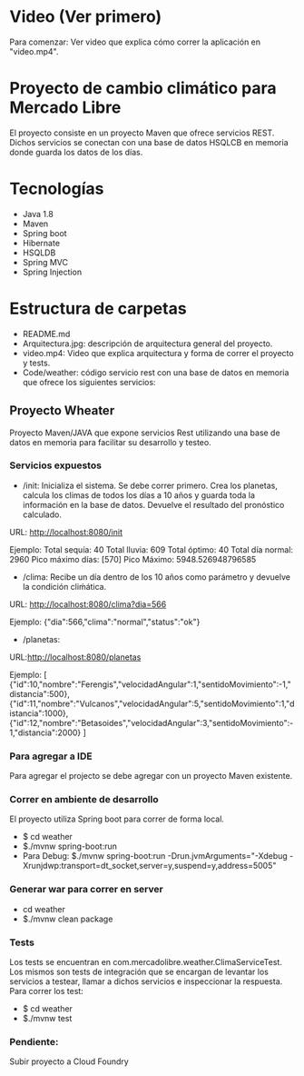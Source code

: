 # Video (Ver primero)
Para comenzar: Ver video que explica cómo correr la aplicación en "video.mp4".

# Proyecto de cambio climático para Mercado Libre
El proyecto consiste en un proyecto Maven que ofrece servicios REST. Dichos servicios se conectan con una base de datos HSQLCB en memoria donde guarda los datos de los días. 

# Tecnologías
- Java 1.8
- Maven
- Spring boot
- Hibernate
- HSQLDB
- Spring MVC
- Spring Injection

# Estructura de carpetas
- README.md
- Arquitectura.jpg: descripción de arquitectura general del proyecto. 
- video.mp4: Video que explica arquitectura y forma de correr el proyecto y tests. 
- Code/weather: código servicio rest con una base de datos en memoria que ofrece los siguientes servicios:

## Proyecto Wheater
Proyecto Maven/JAVA que expone servicios Rest utilizando una base de datos en memoria para facilitar su desarrollo y testeo. 

### Servicios expuestos
- /init: Inicializa el sistema. Se debe correr primero. Crea los planetas, calcula los climas de todos los días a 10 años y guarda toda la información en la base de datos. Devuelve el resultado del pronóstico calculado. 

URL: [http://localhost:8080/init](http://localhost:8080/init)

Ejemplo:
	Total sequía: 40
	Total lluvia: 609
	Total óptimo: 40
	Total día normal: 2960
	Pico máximo días: [570]
	Pico Máximo: 5948.526948796585

- /clima: Recibe un día dentro de los 10 años como parámetro y devuelve la condición cliḿática. 

URL: [http://localhost:8080/clima?dia=566](http://localhost:8080/clima?dia=566)

Ejemplo:
	{"dia":566,"clima":"normal","status":"ok"}

- /planetas: 

URL:[http://localhost:8080/planetas](http://localhost:8080/planetas)

Ejemplo:
	[
		{"id":10,"nombre":"Ferengis","velocidadAngular":1,"sentidoMovimiento":-1,"distancia":500},
		{"id":11,"nombre":"Vulcanos","velocidadAngular":5,"sentidoMovimiento":1,"distancia":1000},
		{"id":12,"nombre":"Betasoides","velocidadAngular":3,"sentidoMovimiento":-1,"distancia":2000}
	]

### Para agregar a IDE
Para agregar el projecto se debe agregar con un proyecto Maven existente.

### Correr en ambiente de desarrollo
El proyecto utiliza Spring boot para correr de forma local.
- $ cd weather
- $./mvnw spring-boot:run
- Para Debug: $./mvnw spring-boot:run -Drun.jvmArguments="-Xdebug -Xrunjdwp:transport=dt_socket,server=y,suspend=y,address=5005"

### Generar war para correr en server
- cd weather
- $./mvnw clean package

### Tests
Los tests se encuentran en com.mercadolibre.weather.ClimaServiceTest. Los mismos son tests de integración que se encargan de levantar los servicios a testear, llamar a dichos servicios e inspeccionar la respuesta. 
Para correr los test:
- $ cd weather
- $./mvnw test

### Pendiente:
Subir proyecto a Cloud Foundry

